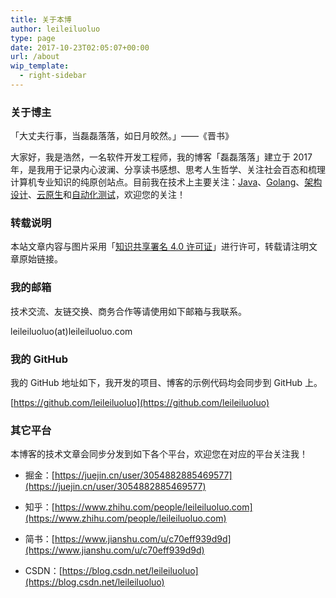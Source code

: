 ```yaml
---
title: 关于本博
author: leileiluoluo
type: page
date: 2017-10-23T02:05:07+00:00
url: /about
wip_template:
  - right-sidebar
---
```


### 关于博主

「大丈夫行事，当磊磊落落，如日月皎然。」——《晋书》

大家好，我是浩然，一名软件开发工程师，我的博客「磊磊落落」建立于 2017 年，是我用于记录内心波澜、分享读书感想、思考人生哲学、关注社会百态和梳理计算机专业知识的纯原创站点。目前我在技术上主要关注：[Java](https://leileiluoluo.github.io/tags/java/)、[Golang](https://leileiluoluo.github.io/tags/golang/)、[架构设计](https://leileiluoluo.github.io/tags/架构设计/)、[云原生](https://leileiluoluo.github.io/tags/云原生/)和[自动化测试](https://leileiluoluo.github.io/tags/自动化测试/)，欢迎您的关注！

### 转载说明

本站文章内容与图片采用「[知识共享署名 4.0 许可证](https://creativecommons.org/licences/by/4.0)」进行许可，转载请注明文章原始链接。

### 我的邮箱

技术交流、友链交换、商务合作等请使用如下邮箱与我联系。

leileiluoluo(at)leileiluoluo.com

### 我的 GitHub

我的 GitHub 地址如下，我开发的项目、博客的示例代码均会同步到 GitHub 上。

[https://github.com/leileiluoluo](https://github.com/leileiluoluo)

### 其它平台

本博客的技术文章会同步分发到如下各个平台，欢迎您在对应的平台关注我！

- 掘金：[https://juejin.cn/user/3054882885469577](https://juejin.cn/user/3054882885469577)

- 知乎：[https://www.zhihu.com/people/leileiluoluo.com](https://www.zhihu.com/people/leileiluoluo.com)

- 简书：[https://www.jianshu.com/u/c70eff939d9d](https://www.jianshu.com/u/c70eff939d9d)

- CSDN：[https://blog.csdn.net/leileiluoluo](https://blog.csdn.net/leileiluoluo)
